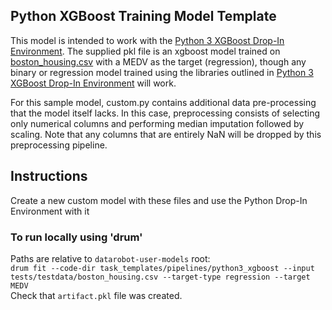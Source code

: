 ## Python XGBoost Training Model Template

This model is intended to work with the [Python 3 XGBoost Drop-In Environment](../../../public_dropin_environments/python3_xgboost/).
The supplied pkl file is an xgboost model trained on [boston_housing.csv](../../../tests/testdata/boston_housing.csv)
with a MEDV as the target (regression), though any binary or regression model trained using the libraries
outlined in [Python 3 XGBoost Drop-In Environment](../../../public_dropin_environments/python3_xgboost) will work.

For this sample model, custom.py contains additional data pre-processing that the model itself lacks. In this case,
preprocessing consists of selecting only numerical columns and performing median imputation followed by scaling. Note
that any columns that are entirely NaN will be dropped by this preprocessing pipeline.

## Instructions
Create a new custom model with these files and use the Python Drop-In Environment with it

### To run locally using 'drum'
Paths are relative to `datarobot-user-models` root:  
`drum fit --code-dir task_templates/pipelines/python3_xgboost --input tests/testdata/boston_housing.csv --target-type regression --target MEDV`  
Check that `artifact.pkl` file was created.

